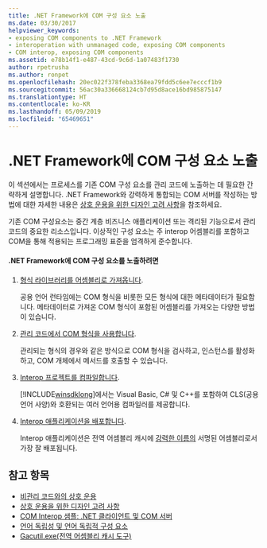 ```yaml
---
title: .NET Framework에 COM 구성 요소 노출
ms.date: 03/30/2017
helpviewer_keywords:
- exposing COM components to .NET Framework
- interoperation with unmanaged code, exposing COM components
- COM interop, exposing COM components
ms.assetid: e78b14f1-e487-43cd-9c6d-1a07483f1730
author: rpetrusha
ms.author: ronpet
ms.openlocfilehash: 20ec022f378feba3368ea79fdd5c6ee7ecccf1b9
ms.sourcegitcommit: 56ac30a336668124cb7d95d8ace16bd985875147
ms.translationtype: HT
ms.contentlocale: ko-KR
ms.lasthandoff: 05/09/2019
ms.locfileid: "65469651"
---
```

# <a name="exposing-com-components-to-the-net-framework"></a>.NET Framework에 COM 구성 요소 노출
이 섹션에서는 프로세스를 기존 COM 구성 요소를 관리 코드에 노출하는 데 필요한 간략하게 설명합니다. .NET Framework와 강력하게 통합되는 COM 서버를 작성하는 방법에 대한 자세한 내용은 [상호 운용을 위한 디자인 고려 사항](https://docs.microsoft.com/previous-versions/dotnet/netframework-4.0/61aax4kh(v=vs.100))을 참조하세요.
  
 기존 COM 구성요소는 중간 계층 비즈니스 애플리케이션 또는 격리된 기능으로서 관리 코드의 중요한 리소스입니다. 이상적인 구성 요소는 주 interop 어셈블리를 포함하고 COM을 통해 적용되는 프로그래밍 표준을 엄격하게 준수합니다.  
  
#### <a name="to-expose-com-components-to-the-net-framework"></a>.NET Framework에 COM 구성 요소를 노출하려면  
  
1. [형식 라이브러리를 어셈블리로 가져옵니다](importing-a-type-library-as-an-assembly.md).  
  
     공용 언어 런타임에는 COM 형식을 비롯한 모든 형식에 대한 메타데이터가 필요합니다. 메타데이터로 가져온 COM 형식이 포함된 어셈블리를 가져오는 다양한 방법이 있습니다.  
  
2. [관리 코드에서 COM 형식을 사용합니다](https://docs.microsoft.com/previous-versions/dotnet/netframework-4.0/3y76b69k(v=vs.100)).  
  
     관리되는 형식의 경우와 같은 방식으로 COM 형식을 검사하고, 인스턴스를 활성화하고, COM 개체에서 메서드를 호출할 수 있습니다.  
  
3. [Interop 프로젝트를 컴파일합니다](compiling-an-interop-project.md).  
  
     [!INCLUDE[winsdklong](../../../includes/winsdklong-md.md)]에서는 Visual Basic, C# 및 C++를 포함하여 CLS(공용 언어 사양)와 호환되는 여러 언어용 컴파일러를 제공합니다.  
  
4. [Interop 애플리케이션을 배포합니다](deploying-an-interop-application.md).  
  
     Interop 애플리케이션은 전역 어셈블리 캐시에 [강력한 이름의](../app-domains/strong-named-assemblies.md) 서명된 어셈블리로서 가장 잘 배포됩니다.  
  
## <a name="see-also"></a>참고 항목

- [비관리 코드와의 상호 운용](index.md)
- [상호 운용을 위한 디자인 고려 사항](https://docs.microsoft.com/previous-versions/dotnet/netframework-4.0/61aax4kh(v=vs.100))
- [COM Interop 샘플: .NET 클라이언트 및 COM 서버](com-interop-sample-net-client-and-com-server.md)
- [언어 독립성 및 언어 독립적 구성 요소](../../standard/language-independence-and-language-independent-components.md)
- [Gacutil.exe(전역 어셈블리 캐시 도구)](../tools/gacutil-exe-gac-tool.md)
